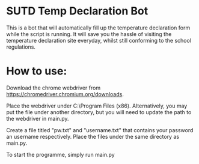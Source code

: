 # SUTD Temp Declaration Bot
This is a bot that will automatically fill up the temperature declaration form while the script is running. It will save you the hassle of visiting the temperature declaration site everyday, whilst still conforming to the school regulations.

# How to use:
Download the chrome webdriver from https://chromedriver.chromium.org/downloads. 

Place the webdriver under C:\Program Files (x86). Alternatively, you may put the file under another directory, but you will need to update the path to the webdriver in main.py.

Create a file titled "pw.txt" and "username.txt" that contains your password an username respectively. Place the files under the same directory as main.py.

To start the programme, simply run main.py
